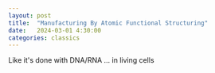 ```yaml
---
layout: post
title:  "Manufacturing By Atomic Functional Structuring"
date:   2024-03-01 4:30:00
categories: classics
---
```



Like it's done with DNA/RNA ... in living cells 

